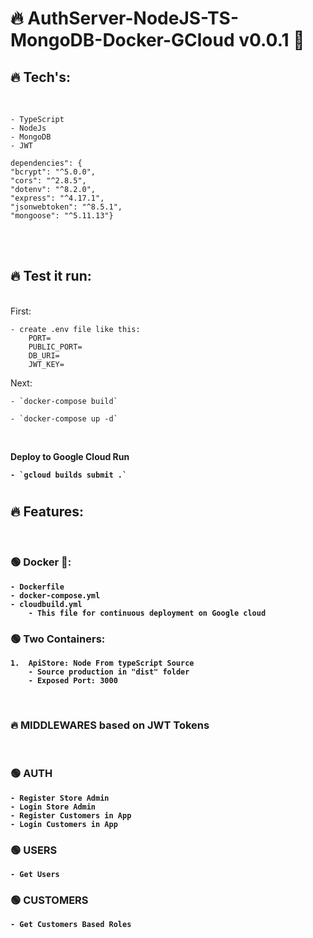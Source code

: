 # 🔥 AuthServer-NodeJS-TS-MongoDB-Docker-GCloud v0.0.1 🐳

## 🔥 Tech's:

<br>

    - TypeScript
    - NodeJs
    - MongoDB
    - JWT

    dependencies": {
    "bcrypt": "^5.0.0",
    "cors": "^2.8.5",
    "dotenv": "^8.2.0",
    "express": "^4.17.1",
    "jsonwebtoken": "^8.5.1",
    "mongoose": "^5.11.13"}

<br>

<br>

## 🔥 Test it run:

<br>
First:

    - create .env file like this:
        PORT=
        PUBLIC_PORT=
        DB_URI=
        JWT_KEY=

Next:

    - `docker-compose build`

    - `docker-compose up -d`

<b><br>

Deploy to Google Cloud Run

    - `gcloud builds submit .`

#

## 🔥 Features:

<br>

### 🟢 Docker 🐳:

    - Dockerfile
    - docker-compose.yml
    - cloudbuild.yml
        - This file for continuous deployment on Google cloud

### 🟢 Two Containers:

    1.  ApiStore: Node From typeScript Source
        - Source production in "dist" folder
        - Exposed Port: 3000

<br>

### 🔥 MIDDLEWARES based on JWT Tokens

<br>

### 🟢 AUTH

    - Register Store Admin
    - Login Store Admin
    - Register Customers in App
    - Login Customers in App

### 🟢 USERS

    - Get Users

### 🟢 CUSTOMERS

    - Get Customers Based Roles

<b>
